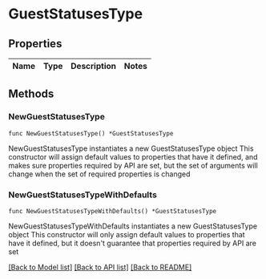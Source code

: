 # GuestStatusesType

## Properties

Name | Type | Description | Notes
------------ | ------------- | ------------- | -------------

## Methods

### NewGuestStatusesType

`func NewGuestStatusesType() *GuestStatusesType`

NewGuestStatusesType instantiates a new GuestStatusesType object
This constructor will assign default values to properties that have it defined,
and makes sure properties required by API are set, but the set of arguments
will change when the set of required properties is changed

### NewGuestStatusesTypeWithDefaults

`func NewGuestStatusesTypeWithDefaults() *GuestStatusesType`

NewGuestStatusesTypeWithDefaults instantiates a new GuestStatusesType object
This constructor will only assign default values to properties that have it defined,
but it doesn't guarantee that properties required by API are set


[[Back to Model list]](../README.md#documentation-for-models) [[Back to API list]](../README.md#documentation-for-api-endpoints) [[Back to README]](../README.md)



